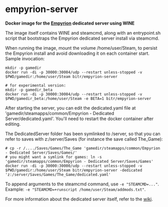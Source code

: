 # empyrion-server
**Docker image for the [Empyrion](https://empyriongame.com/) dedicated server using WINE**

The image itself contains WINE and steamcmd, along with an entrypoint.sh script that bootstraps the Empyrion dedicated server install via steamcmd.

When running the image, mount the volume /home/user/Steam, to persist the Empyrion install and avoid downloading it on each container start.
Sample invocation:
```
mkdir -p gamedir
docker run -di -p 30000:30004/udp --restart unless-stopped -v $PWD/gamedir:/home/user/Steam bitr/empyrion-server

# for experimental version:
mkdir -p gamedir_beta
docker run -di -p 30000:30004/udp --restart unless-stopped -v $PWD/gamedir_beta:/home/user/Steam -e BETA=1 bitr/empyrion-server
```

After starting the server, you can edit the dedicated.yaml file at 'gamedir/steamapps/common/Empyrion - Dedicated Server/dedicated.yaml'.
You'll need to restart the docker container after editing.

The DedicatedServer folder has been symlinked to /server, so that you can refer to saves with z:/server/Saves (for instance the save called The\_Game):
```
# cp -r /..../Saves/Games/The_Game 'gamedir/steamapps/common/Empyrion - Dedicated Server/Saves/Games/'
# you might want a symlink for games: ln -s 'gamedir/steamapps/common/Empyrion - Dedicated Server/Saves/Games'
docker run -di -p 30000:30000/udp --restart unless-stopped -v $PWD/gamedir:/home/user/Steam bitr/empyrion-server -dedicated 'z:/server/Saves/Games/The_Game/dedicated.yaml'
```

To append arguments to the steamcmd command, use `-e "STEAMCMD=..."`. Example: `-e "STEAMCMD=+runscript /home/user/Steam/addmods.txt"`.

For more information about the dedicated server itself, refer to the [wiki](https://empyrion.gamepedia.com/Dedicated_Server_Setup).
